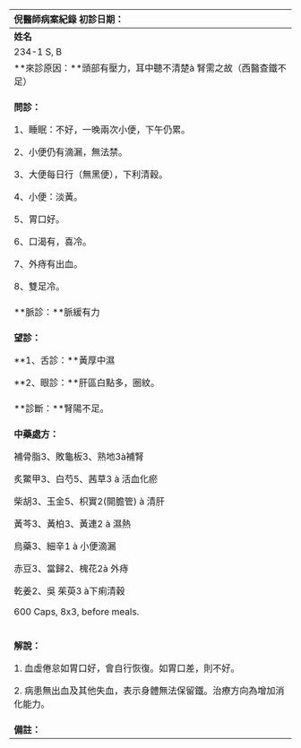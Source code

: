 ﻿|**倪醫師病案紀錄**     初診日期：|
| :- |
|**姓名**|**性別：**|**年齡及體型**|**來診日期：**|
|234-1 S, B|女|40+，　中等|3/11/2008|
|**來診原因：**頭部有壓力，耳中聽不清楚à  腎需之故（西醫查鐵不足）|
|<p>**問診：**</p><p>1、睡眠：不好，一晚兩次小便，下午仍累。</p><p>2、小便仍有滴漏，無法禁。</p><p>3、大便每日行（無黑便），下利清穀。</p><p>4、小便：淡黃。</p><p>5、胃口好。</p><p>6、口渴有，喜冷。</p><p>7、外痔有出血。</p><p>8、雙足冷。</p>|
|**脈診：**脈緩有力|
|<p>**望診：**</p><p>**1、舌診：**黃厚中濕</p><p>**2、眼診：**肝區白點多，圈紋。</p>|
|**診斷：**腎陽不足。|
|<p>**中藥處方：** </p><p>補骨脂3、敗龜板3、熟地3à補腎</p><p>炙鱉甲3、白芍5、茜草3 à 活血化瘀</p><p>柴胡3、玉金5、枳實2(開膽管) à 清肝</p><p>黃芩3、黃柏3、黃連2 à 濕熱</p><p>烏藥3、細辛1 à 小便滴漏</p><p>赤豆3、當歸2、槐花2à 外痔</p><p>乾姜2、吳 茱萸3 à下痢清穀</p><p>600 Caps, 8x3, before meals.</p>|
|<p>**解說：** 　</p><p>1\. 血虛倦怠如胃口好，會自行恢復。如胃口差，則不好。</p><p>2\. 病患無出血及其他失血，表示身體無法保留鐵。治療方向為增加消化能力。</p>|
|**備註：**|

